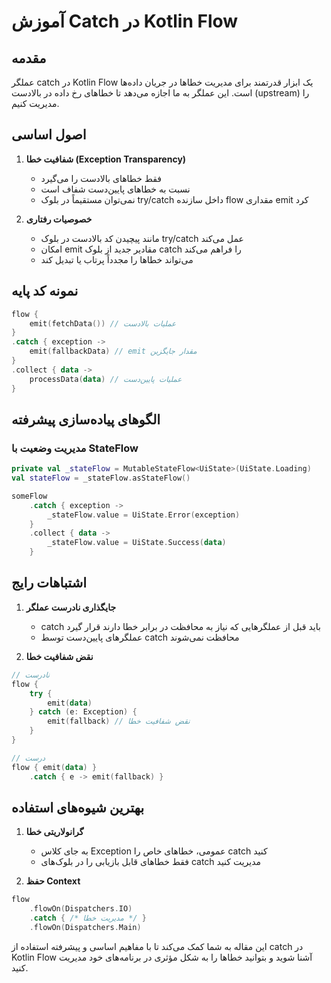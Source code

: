 # آموزش Catch در Kotlin Flow

## مقدمه
عملگر catch در Kotlin Flow یک ابزار قدرتمند برای مدیریت خطاها در جریان داده‌ها است. این عملگر به ما اجازه می‌دهد تا خطاهای رخ داده در بالادست (upstream) را مدیریت کنیم.

## اصول اساسی
1. **شفافیت خطا (Exception Transparency)**
   - فقط خطاهای بالادست را می‌گیرد
   - نسبت به خطاهای پایین‌دست شفاف است
   - نمی‌توان مستقیماً در بلوک try/catch داخل سازنده flow مقداری emit کرد

2. **خصوصیات رفتاری**
   - مانند پیچیدن کد بالادست در بلوک try/catch عمل می‌کند
   - امکان emit مقادیر جدید از بلوک catch را فراهم می‌کند
   - می‌تواند خطاها را مجدداً پرتاب یا تبدیل کند

## نمونه کد پایه
```kotlin
flow {
    emit(fetchData()) // عملیات بالادست
}
.catch { exception -> 
    emit(fallbackData) // emit مقدار جایگزین
}
.collect { data ->
    processData(data) // عملیات پایین‌دست
}
```

## الگوهای پیاده‌سازی پیشرفته
### مدیریت وضعیت با StateFlow
```kotlin
private val _stateFlow = MutableStateFlow<UiState>(UiState.Loading)
val stateFlow = _stateFlow.asStateFlow()

someFlow
    .catch { exception ->
        _stateFlow.value = UiState.Error(exception)
    }
    .collect { data ->
        _stateFlow.value = UiState.Success(data)
    }
```

## اشتباهات رایج
1. **جایگذاری نادرست عملگر**
   - catch باید قبل از عملگرهایی که نیاز به محافظت در برابر خطا دارند قرار گیرد
   - عملگرهای پایین‌دست توسط catch محافظت نمی‌شوند

2. **نقض شفافیت خطا**
```kotlin
// نادرست
flow {
    try {
        emit(data)
    } catch (e: Exception) {
        emit(fallback) // نقض شفافیت خطا
    }
}

// درست
flow { emit(data) }
    .catch { e -> emit(fallback) }
```

## بهترین شیوه‌های استفاده
1. **گرانولاریتی خطا**
   - به جای کلاس Exception عمومی، خطاهای خاص را catch کنید
   - فقط خطاهای قابل بازیابی را در بلوک‌های catch مدیریت کنید

2. **حفظ Context**
```kotlin
flow
    .flowOn(Dispatchers.IO)
    .catch { /* مدیریت خطا */ }
    .flowOn(Dispatchers.Main)
```

این مقاله به شما کمک می‌کند تا با مفاهیم اساسی و پیشرفته استفاده از catch در Kotlin Flow آشنا شوید و بتوانید خطاها را به شکل مؤثری در برنامه‌های خود مدیریت کنید.